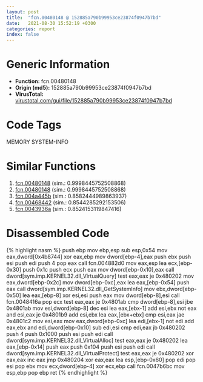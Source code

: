 ```yaml
---
layout: post
title:  "fcn.00480148 @ 152885a790b99953ce23874f0947b7bd"
date:   2021-08-30 15:52:19 +0300
categories: report
index: false
---
```


# Generic Information
- **Function:** fcn.00480148
- **Origin (md5):** 152885a790b99953ce23874f0947b7bd
- **VirusTotal:** [virustotal.com/gui/file/152885a790b99953ce23874f0947b7bd][virustotal_ref]

# Code Tags
<span class="tag" id="MEMORY">MEMORY</span>
<span class="tag" id="SYSTEM-INFO">SYSTEM-INFO</span>


# Similar Functions

1. [fcn.00480148][similar_1_ref] (sim.: 0.9998445752508868)
2. [fcn.00480148][similar_2_ref] (sim.: 0.9998445752508868)
3. [fcn.004a445b][similar_3_ref] (sim.: 0.8582444989863937)
4. [fcn.00468442][similar_4_ref] (sim.: 0.8544285292153506)
5. [fcn.0043936a][similar_5_ref] (sim.: 0.8524153119847416)


# Disassembled Code

{% highlight nasm %}
push ebp
mov ebp,esp
sub esp,0x54
mov eax,dword[0x4b8744]
xor eax,ebp
mov dword[ebp-4],eax
push ebx
push esi
push edi
push 4
pop eax
call fcn.004882d0
mov eax,esp
lea ecx,[ebp-0x30]
push 0x1c
push ecx
push eax
mov dword[ebp-0x10],eax
call dword[sym.imp.KERNEL32.dll_VirtualQuery]
test eax,eax
je 0x480202
mov eax,dword[ebp-0x2c]
mov dword[ebp-0xc],eax
lea eax,[ebp-0x54]
push eax
call dword[sym.imp.KERNEL32.dll_GetSystemInfo]
mov ebx,dword[ebp-0x50]
lea eax,[ebp-8]
xor esi,esi
push eax
mov dword[ebp-8],esi
call fcn.0048416a
pop ecx
test eax,eax
je 0x4801ab
cmp dword[ebp-8],esi
jbe 0x4801ab
mov esi,dword[ebp-8]
dec esi
lea eax,[ebx-1]
add esi,ebx
not eax
and esi,eax
je 0x4801b9
add esi,ebx
lea eax,[ebx+ebx]
cmp esi,eax
jae 0x4801c2
mov esi,eax
mov eax,dword[ebp-0xc]
lea edi,[ebx-1]
not edi
add eax,ebx
and edi,dword[ebp-0x10]
sub edi,esi
cmp edi,eax
jb 0x480202
push 4
push 0x1000
push esi
push edi
call dword[sym.imp.KERNEL32.dll_VirtualAlloc]
test eax,eax
je 0x480202
lea eax,[ebp-0x14]
push eax
push 0x104
push esi
push edi
call dword[sym.imp.KERNEL32.dll_VirtualProtect]
test eax,eax
je 0x480202
xor eax,eax
inc eax
jmp 0x480204
xor eax,eax
lea esp,[ebp-0x60]
pop edi
pop esi
pop ebx
mov ecx,dword[ebp-4]
xor ecx,ebp
call fcn.0047b6bc
mov esp,ebp
pop ebp
ret 
{% endhighlight %}


[similar_1_ref]: /report/fcn.00480148@fb9b7d22bc1c143ac66b0575cbdd088d
[similar_2_ref]: /report/fcn.00480148@912f1d013a0d6151bc7a7cef6da1b2a0
[similar_3_ref]: /report/fcn.004a445b@3b2d901eaca41ce14deca6a48c0c801a
[similar_4_ref]: /report/fcn.00468442@59cafa9c1ed209d27dbb5c328e4270ca
[similar_5_ref]: /report/fcn.0043936a@215ca4d81c84c96857c4ea7774d942de
[virustotal_ref]: https://www.virustotal.com/gui/file/152885a790b99953ce23874f0947b7bd